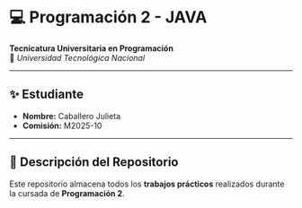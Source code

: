 # 💻 Programación 2 - JAVA

**Tecnicatura Universitaria en Programación**  
📍 *Universidad Tecnológica Nacional*

---

## ✨ Estudiante

- **Nombre:** Caballero Julieta  
- **Comisión:** M2025-10

---

## 📂 Descripción del Repositorio

Este repositorio almacena todos los **trabajos prácticos** realizados durante la cursada de **Programación 2**.
